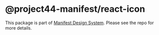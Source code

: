 # @project44-manifest/react-icon

This package is part of [Manifest Design System](https://github.com/project44/manifest). Please see
the repo for more details.
